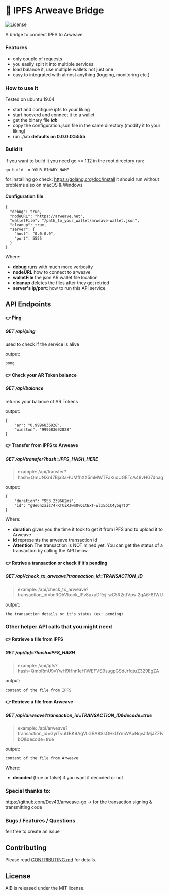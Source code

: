 # :bridge_at_night: IPFS Arweave Bridge 

[![License](http://img.shields.io/badge/license-MIT-blue.svg)](https://github.com/AndreiD/arweave-ipfs-bridge/blob/master/LICENSE)

A bridge to connect IPFS to Arweave

### Features

- only couple of requests
- you easily split it into multiple services
- load balance it, use multiple wallets not just one
- easy to integrated with almost anything (logging, monitoring etc.)

### How to use it

Tested on ubuntu 19.04

- start and configure ipfs to your liking
- start hooverd and connect it to a wallet
- get the binary file ***iab***
- copy the configuration.json file in the same directory (modify it to your liking)
- run ./iab **defaults on 0.0.0.0:5555**

### Build it

if you want to build it you need go >= 1.12
in the root directory run: 

~~~~
go build -o YOUR_BINARY_NAME
~~~~

for installing go check: https://golang.org/doc/install
it should run without problems also on macOS & Windows

#### Configuration file

~~~~
{
  "debug": true,
  "nodeURL": "https://arweave.net",
  "walletFile": "/path_to_your_wallet/arweave-wallet.json",
  "cleanup": true,
  "server": {
    "host": "0.0.0.0",
    "port": 5555
  }
}
~~~~

Where:

- **debug** runs with much more verbosity
- **nodeURL** how to connect to arweave
- **walletFile** the json AR wallet file location
- **cleanup** deletes the files after they get retried
- **server's ip/port**: how to run this API service

## API Endpoints

#### :point_right: Ping
##### GET /api/ping 
   
used to check if the service is alive

output:
~~~~
pong
~~~~
   
#### :point_right: Check your AR Token balance
##### GET /api/balance

returns your balance of AR Tokens

output:
~~~~
{
    "ar": "0.9996836928",
    "winston": "999683692828"
}
~~~~
   
#### :point_right: Transfer from IPFS to Arweave
##### GET /api/transfer?hash=IPFS_HASH_HERE

> example: /api/transfer?hash=QmUNXr47Bja3aHUMfhXX5mMWTFJKuoUGETcA48vHG7dhag

output:
~~~~
{
    "duration": "953.239662ms",
    "id": "g9e6nzaiz74-RTCiXJwmOvQLtExT-wlx5oiC4ybqTtQ"
}
~~~~

Where:

- **duration** gives you the time it took to get it from IPFS and to upload it to Arweave
- **id** represents the arweave transaction id
- **Attention** The transaction is NOT mined yet. You can get the status of a transaction by calling the API below

   
#### :point_right: Retrive a transaction or check if it's pending
##### GET /api/check_tx_arweave?transaction_id=TRANSACTION_ID

> example: /api/check_tx_arweave?transaction_id=bnRQhVkook_lPv8uxuDRcj-wC5R2nfVps-2qA6-81WU

output:
~~~~
the transaction details or it's status (ex: pending)
~~~~


### Other helper API calls that you might need

#### :point_right: Retrieve a file from IPFS

##### GET /api/ipfs?hash=IPFS_HASH

> example: /api/ipfs?hash=QmbRmU9vYwH9Hhn1eH1WEFVS9sugpGSdJrfqtuZ329EgZA

output:
~~~~
content of the file from IPFS
~~~~

#### :point_right: Retrieve a file from Arweave

##### GET /api/arweave?transaction_id=TRANSACTION_ID&decode=true

> example: /api/arweave?transaction_id=GyrTvuUBK9AgVLGBA8SsOHkUYmWApNqvJtMjJZZIvbQ&decode=true

output:
~~~~
content of the file from Arweave
~~~~

Where:

- **decoded** (true or false) if you want it decoded or not

### Special thanks to:

https://github.com/Dev43/arweave-go -> for the transaction signing & transmitting code

### Bugs / Features / Questions

fell free to create an issue

## Contributing

Please read [CONTRIBUTING.md](CONTRIBUTING.md) for details.



## License

AIB is released under the MIT license.